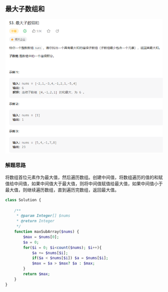 ## 最大子数组和
![img.png](../images/2.png)
### 解题思路
将数组首位元素作为最大值，然后遍历数组。创建中间值，将数组遍历的值的和赋值给中间值，如果中间值大于最大值，则将中间值赋值给最大值，如果中间值小于最大值，则继续遍历数组，直到遍历完数组，返回最大值。
```php
class Solution {

    /**
     * @param Integer[] $nums
     * @return Integer
     */
    function maxSubArray($nums) {
        $max = $nums[0];
        $a = 0;
        for($i = 0; $i<count($nums); $i++){
            $a += $nums[$i];
            if($a < $nums[$i]) $a = $nums[$i];
            $max = $a > $max? $a : $max;
        }
        return $max;
    }
}
```